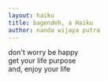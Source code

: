```yaml
---
layout: haiku
title: bagendeh, a Haiku
author: nanda wijaya putra
---
```


don't worry be happy <br>
get your life purpose <br>
and, enjoy your life <br>



